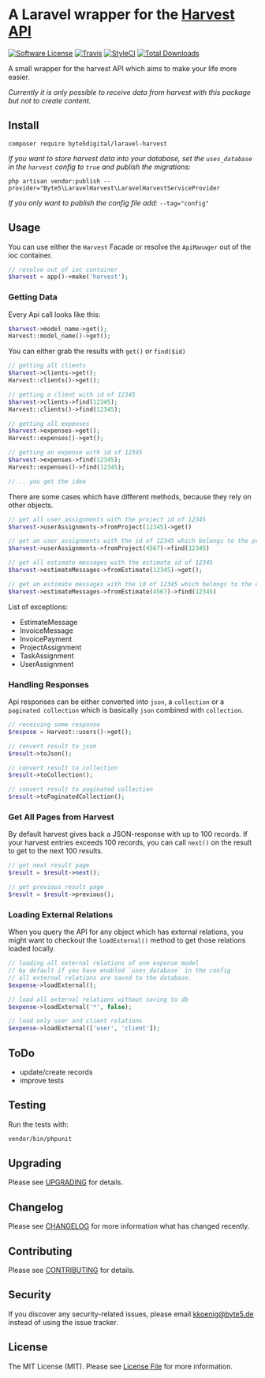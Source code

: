 #  A Laravel wrapper for the [Harvest API](https://help.getharvest.com/api-v2/)

[![Software License](https://img.shields.io/badge/license-MIT-brightgreen.svg?style=flat-square)](LICENSE.md)
[![Travis](https://img.shields.io/travis/byte5digital/laravel-harvest.svg?style=flat-square)]()
[![StyleCI](https://styleci.io/repos/114007216/shield?branch=master)](https://styleci.io/repos/114007216)
[![Total Downloads](https://img.shields.io/packagist/dt/byte5digital/laravel-harvest.svg?style=flat-square)](https://packagist.org/packages/byte5digital/laravel-harvest)

A small wrapper for the harvest API which aims to make your life more easier.

*Currently it is only possible to receive data from harvest with this package but not to create content.*

## Install
`composer require byte5digital/laravel-harvest`

*If you want to store harvest data into your database, set the `uses_database` in the `harvest` config to `true` and publish the migrations:*

`php artisan vendor:publish --provider="Byte5\LaravelHarvest\LaravelHarvestServiceProvider`

*If you only want to publish the config file add:* `--tag="config"`

## Usage
You can use either the `Harvest` Facade or resolve the `ApiManager` out of the ioc container.
```php
// resolve out of ioc container
$harvest = app()->make('harvest');
```

### Getting Data
Every Api call looks like this:
```php
$harvest->model_name->get();
Harvest::model_name()->get();
```

You can either grab the results with `get()` or `find($id)`
```php
// getting all clients
$harvest->clients->get();
Harvest::clients()->get();

// getting a client with id of 12345
$harvest->clients->find(12345);
Harvest::clients()->find(12345);

// getting all expenses
$harvest->expenses->get();
Harvest::expenses()->get();

// getting an expense with id of 12345
$harvest->expenses->find(12345);
Harvest::expenses()->find(12345);

//... you get the idea
```

There are some cases which have different methods, because they rely on other objects.
```php
// get all user_assignments with the project id of 12345
$harvest->userAssignments->fromProject(12345)->get()

// get an user_assignments with the id of 12345 which belongs to the project id of 4567
$harvest->userAssignments->fromProject(4567)->find(12345)

// get all estimate messages with the estimate id of 12345
$harvest->estimateMessages->fromEstimate(12345)->get();

// get an estimate messages with the id of 12345 which belongs to the estimate id of 4567
$harvest->estimateMessages->fromEstimate(4567)->find(12345)
```
List of exceptions:
- EstimateMessage
- InvoiceMessage
- InvoicePayment
- ProjectAssignment
- TaskAssignment
- UserAssignment

### Handling Responses
Api responses can be either converted into `json`, a `collection` or a `paginated collection` which is basically `json`
combined with `collection`.
```php
// receiving some response
$respose = Harvest::users()->get();

// convert result to json
$result->toJson();

// convert result to collection
$result->toCollection();

// convert result to paginated collection
$result->toPaginatedCollection();
```

### Get All Pages from Harvest
By default harvest gives back a JSON-response with up to 100 records. If your harvest entries exceeds 100 records,
you can call `next()` on the result to get to the next 100 results.

```php
// get next result page
$result = $result->next();

// get previous result page
$result = $result->previous();
```

### Loading External Relations
When you query the API for any object which has external relations, you might want to checkout the `loadExternal()`
method to get those relations loaded locally.

```php
// loading all external relations of one expense model
// by default if you have enabled `uses_database` in the config
// all external relations are saved to the database.
$expense->loadExternal();

// load all external relations without saving to db
$expense->loadExternal('*', false);

// load only user and client relations
$expense->loadExternal(['user', 'client']);
```

## ToDo
- update/create records
- improve tests

## Testing
Run the tests with:

``` bash
vendor/bin/phpunit
```

## Upgrading
Please see [UPGRADING](UPGRADING.md) for details.

## Changelog

Please see [CHANGELOG](CHANGELOG.md) for more information what has changed recently.

## Contributing

Please see [CONTRIBUTING](CONTRIBUTING.md) for details.

## Security
If you discover any security-related issues, please email kkoenig@byte5.de instead of using the issue tracker.

## License
The MIT License (MIT). Please see [License File](/LICENSE.md) for more information.
